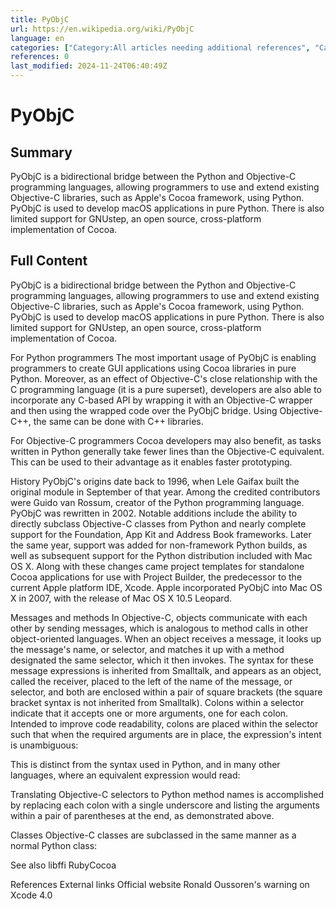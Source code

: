 ```yaml
---
title: PyObjC
url: https://en.wikipedia.org/wiki/PyObjC
language: en
categories: ["Category:All articles needing additional references", "Category:Articles needing additional references from November 2014", "Category:MacOS programming tools", "Category:Python (programming language) libraries"]
references: 0
last_modified: 2024-11-24T06:40:49Z
---
```


# PyObjC

## Summary

PyObjC is a bidirectional bridge between the Python and Objective-C programming languages, allowing programmers to use and extend existing Objective-C libraries, such as Apple's Cocoa framework, using Python.
PyObjC is used to develop macOS applications in pure Python.
There is also limited support for GNUstep, an open source, cross-platform implementation of Cocoa.

## Full Content

PyObjC is a bidirectional bridge between the Python and Objective-C programming languages, allowing programmers to use and extend existing Objective-C libraries, such as Apple's Cocoa framework, using Python.
PyObjC is used to develop macOS applications in pure Python.
There is also limited support for GNUstep, an open source, cross-platform implementation of Cocoa.

For Python programmers
The most important usage of PyObjC is enabling programmers to create GUI applications using Cocoa libraries in pure Python. Moreover, as an effect of Objective-C's close relationship with the C programming language (it is a pure superset), developers are also able to incorporate any C-based API by wrapping it with an Objective-C wrapper and then using the wrapped code over the PyObjC bridge. Using Objective-C++, the same can be done with C++ libraries.

For Objective-C programmers
Cocoa developers may also benefit, as tasks written in Python generally take fewer lines than the Objective-C equivalent. This can be used to their advantage as it enables faster prototyping.

History
PyObjC's origins date back to 1996, when Lele Gaifax built the original module in September of that year. Among the credited contributors were Guido van Rossum, creator of the Python programming language.
PyObjC was rewritten in 2002. Notable additions include the ability to directly subclass Objective-C classes from Python and nearly complete support for the Foundation, App Kit and Address Book frameworks.
Later the same year, support was added for non-framework Python builds, as well as subsequent support for the Python distribution included with Mac OS X. Along with these changes came project templates for standalone Cocoa applications for use with Project Builder, the predecessor to the current Apple platform IDE, Xcode.
Apple incorporated PyObjC into Mac OS X in 2007, with the release of Mac OS X 10.5 Leopard.

Messages and methods
In Objective-C, objects communicate with each other by sending messages, which is analogous to method calls in other object-oriented languages. When an object receives a message, it looks up the message's name, or selector, and matches it up with a method designated the same selector, which it then invokes.
The syntax for these message expressions is inherited from Smalltalk, and appears as an object, called the receiver, placed to the left of the name of the message, or selector, and both are enclosed within a pair of square brackets (the square bracket syntax is not inherited from Smalltalk). Colons within a selector indicate that it accepts one or more arguments, one for each colon. Intended to improve code readability, colons are placed within the selector such that when the required arguments are in place, the expression's intent is unambiguous:

This is distinct from the syntax used in Python, and in many other languages, where an equivalent expression would read:

Translating Objective-C selectors to Python method names is accomplished by replacing each colon with a single underscore and listing the arguments within a pair of parentheses at the end, as demonstrated above.

Classes
Objective-C classes are subclassed in the same manner as a normal Python class:

See also
libffi
RubyCocoa

References
External links
Official website 
Ronald Oussoren's warning on Xcode 4.0
